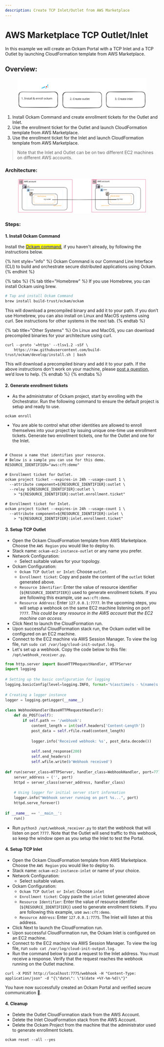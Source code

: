 ```yaml
---
description: Create TCP Inlet/Outlet from AWS Marketplace
---
```


# AWS Marketplace TCP Outlet/Inlet

In this example we will create an Ockam Portal with a TCP Inlet and a TCP Outlet by launching CloudFormation template from AWS Marketplace.

## Overview:

<figure><img src="../../.gitbook/assets/aws_marketplace.svg" alt=""><figcaption></figcaption></figure>

1. Install Ockam Command and create enrollment tickets for the Outlet and Inlet.
2. Use the enrollment ticket for the Outlet and launch CloudFormation template from AWS Marketplace.
3. Use the enrollment ticket for the Inlet and launch CloudFormation template from AWS Marketplace.

> Note that the Inlet and Outlet can be on two different EC2 machines on different AWS accounts.

### Architecture:

<figure><img src="../../.gitbook/assets/aws_marrketplace_inlet_outlet.svg" alt=""><figcaption></figcaption></figure>

### Steps:

#### 1. Install Ockam Command

Install the [<mark style="color:blue;">Ockam command</mark>](https://docs.ockam.io/#quick-start), if you haven't already, by following the instructions below.

{% hint style="info" %}
Ockam Command is our Command Line Interface (CLI) to build and orchestrate secure distributed applications using Ockam.
{% endhint %}

{% tabs %}
{% tab title="Homebrew" %}
If you use Homebrew, you can install Ockam using brew.

```sh
# Tap and install Ockam Command
brew install build-trust/ockam/ockam
```

This will download a precompiled binary and add it to your path. If you don’t use Homebrew, you can also install on Linux and MacOS systems using curl. See instructions for other systems in the next tab.
{% endtab %}

{% tab title="Other Systems" %}
On Linux and MacOS, you can download precompiled binaries for your architecture using curl.

```shell
curl --proto '=https' --tlsv1.2 -sSf \
    https://raw.githubusercontent.com/build-trust/ockam/develop/install.sh | bash
```

This will download a precompiled binary and add it to your path. If the above instructions don't work on your machine, please [post a question](https://github.com/build-trust/ockam/discussions), we’d love to help.
{% endtab %}
{% endtabs %}

#### 2. Generate enrollment tickets

* As the administrator of Ockam project, start by enrolling with the Orchestrator. Run the following command to ensure the default project is setup and ready to use.

```shell
ockam enroll
```

* You are able to control what other identities are allowed to enroll themselves into your project by issuing unique one-time use enrollment tickets. Generate two enrollment tickets, one for the Outlet and one for the Inlet.

```shell

# Choose a name that identifies your resource.
# Below is a sample you can use for this demo.
RESOURCE_IDENTIFIER="aws:cft:demo"

# Enrollment ticket for Outlet.
ockam project ticket --expires-in 24h --usage-count 1 \
  --attribute component=${RESOURCE_IDENTIFIER}:outlet \
  --relay ${RESOURCE_IDENTIFIER}:outlet \
    > "${RESOURCE_IDENTIFIER}:outlet.enrollment.ticket"

# Enrollment ticket for Inlet.
ockam project ticket --expires-in 24h --usage-count 1 \
  --attribute component=${RESOURCE_IDENTIFIER}:inlet \
    > "${RESOURCE_IDENTIFIER}:inlet.enrollment.ticket"

```

#### 3. Setup TCP Outlet

* Open the Ockam CloudFormation template from AWS Marketplace. Choose the `AWS Region` you would like to deploy to.
* Stack name: `ockam-ec2-instance-outlet` or any name you prefer.
* Network Configuration:
  * Select suitable values for your topology.
* Ockam Configuration:
  * `Ockam TCP Outlet or Inlet`: Choose `outlet`.
  * `Enrollment ticket`: Copy and paste the content of the `outlet` ticket generated above.
  * `Resource Identifier`: Enter the value of resource identifier (`${RESOURCE_IDENTIFIER}`) used to generate enrollment tickets. If you are following this example, use `aws:cft:demo`.
  * `Resource Address`: Enter `127.0.0.1:7777`. In the upcoming steps, you will setup a webhook on the same EC2 machine listening on port `7777`. _This could be any resource in the AWS account that the EC2 machine can access_.
* Click Next to launch the CloudFormation run.
* Upon successful CloudFormation stack run, the Ockam outlet will be configured on an EC2 machine.
* Connect to the EC2 machine via AWS Session Manager. To view the log file, run `sudo cat /var/log/cloud-init-output.log`.
* Let's set up a webhook. Copy the code below to this file: `/opt/webhook_receiver.py`.

```py
from http.server import BaseHTTPRequestHandler, HTTPServer
import logging

# Setting up the basic configuration for logging
logging.basicConfig(level=logging.INFO, format='%(asctime)s - %(name)s - %(levelname)s - %(message)s')

# Creating a logger instance
logger = logging.getLogger(__name__)

class WebhookHandler(BaseHTTPRequestHandler):
    def do_POST(self):
        if self.path == '/webhook':
            content_length = int(self.headers['Content-Length'])
            post_data = self.rfile.read(content_length)

            logger.info('Received webhook: %s', post_data.decode())

            self.send_response(200)
            self.end_headers()
            self.wfile.write(b'Webhook received')

def run(server_class=HTTPServer, handler_class=WebhookHandler, port=7777):
    server_address = ('', port)
    httpd = server_class(server_address, handler_class)

    # Using logger for initial server start information
    logger.info("Webhook server running on port %s...", port)
    httpd.serve_forever()

if __name__ == '__main__':
    run()

```

* Run `python3 /opt/webhook_receiver.py` to start the webhook that will listen on port `7777`. Note that the Outlet will send traffic to this webhook, so keep the window open as you setup the Inlet to test the Portal.

#### 4. Setup TCP Inlet

* Open the Ockam CloudFormation template from AWS Marketplace. Choose the `AWS Region` you would like to deploy to.
* Stack name: `ockam-ec2-instance-inlet` or name of your choice.
* Network Configuration:
  * Select suitable values.
* Ockam Configuration:
  * `Ockam TCP Outlet or Inlet`: Choose `inlet`
  * `Enrollment ticket`: Copy paste the `inlet` ticket generated above
  * `Resource Identifier`: Enter the value of resource identifier (`${RESOURCE_IDENTIFIER}`) used to generate enrollment tickets. If you are following this example, use `aws:cft:demo`.
  * `Resource Address`: Enter `127.0.0.1:7775`. The Inlet will listen at this address.
* Click Next to launch the CloudFormation run.
* Upon successful CloudFormation run, the Ockam Inlet is configured on an EC2 machine.
* Connect to the EC2 machine via AWS Session Manager. To view the log file, run `sudo cat /var/log/cloud-init-output.log`.
* Run the command below to post a request to the Inlet address. You must receive a response. Verify that the request reaches the webhook running on the Outlet machine.

```shell
curl -X POST http://localhost:7775/webhook -H "Content-Type: application/json" -d "{\"date\": \"$(date +%Y-%m-%d)\"}"
```

You have now successfully created an Ockam Portal and verified secure communication 🎉.

#### 4. Cleanup

* Delete the Outlet CloudFormation stack from the AWS Account.
* Delete the Inlet CloudFormation stack from the AWS Account.
* Delete the Ockam Project from the machine that the administrator used to generate enrollment tickets.

```shell
ockam reset --all --yes
```
